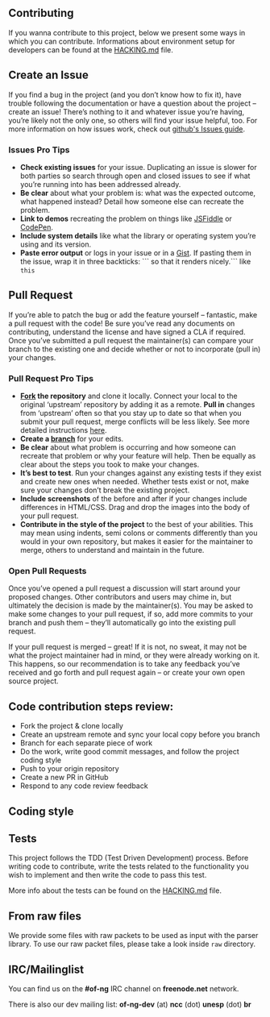 ## Contributing

[fork]: https://github.com/of-ng/ofx-parser/fork
[pr]: https://github.com/of-ng/ofx-parser/compare
[readme]: https://github.com/github/ofx-parser#readme

If you wanna contribute to this project, below we present some ways in
which you can contribute. Informations about environment setup for developers
can be found at the [HACKING.md](HACKING.md) file.

## Create an Issue

If you find a bug in the project (and you don’t know how to fix it),
have trouble following the documentation or have a question about the project
– create an issue! There’s nothing to it and whatever issue you’re having,
you’re likely not the only one, so others will find your issue helpful, too.
For more information on how issues work, check out
[github's Issues guide](https://guides.github.com/features/issues/).

### Issues Pro Tips

  - **Check existing issues** for your issue. Duplicating an issue is slower
    for both parties so search through open and closed issues to see if
    what you’re running into has been addressed already.
  - **Be clear** about what your problem is: what was the expected outcome,
    what happened instead? Detail how someone else can recreate the problem.
  - **Link to demos** recreating the problem on things like 
    [JSFiddle](http://jsfiddle.net/) or [CodePen](http://codepen.io/).
  - **Include system details** like what the library or operating system
    you’re using and its version.
  - **Paste error output** or logs in your issue or in a
    [Gist](http://gist.github.com/). If pasting them in the issue, wrap it in
    three backticks: \`\`\` so that it renders nicely.\`\`\` like ```this```


## Pull Request
If you’re able to patch the bug or add the feature yourself – fantastic, make a
pull request with the code! Be sure you’ve read any documents on contributing,
understand the license and have signed a CLA if required. Once you’ve submitted
a pull request the maintainer(s) can compare your branch to the existing one and
decide whether or not to incorporate (pull in) your changes.

### Pull Request Pro Tips

  - **[Fork](http://guides.github.com/activities/forking/) the repository** and
    clone it locally. Connect your local to the original ‘upstream’ repository
    by adding it as a remote. **Pull in** changes from ‘upstream’ often so that
    you stay up to date so that when you submit your pull request, merge
    conflicts will be less likely. See more detailed instructions
    [here](https://help.github.com/articles/syncing-a-fork).
  - **Create a [branch](http://guides.github.com/introduction/flow/)** for your
    edits.
  - **Be clear** about what problem is occurring and how someone can recreate
    that problem or why your feature will help. Then be equally as clear about
    the steps you took to make your changes.
  - **It’s best to test**. Run your changes against any existing tests if they
    exist and create new ones when needed. Whether tests exist or not,
    make sure your changes don’t break the existing project.
  - **Include screenshots** of the before and after if your changes include
    differences in HTML/CSS. Drag and drop the images into the body of your
    pull request.
  - **Contribute in the style of the project** to the best of your abilities.
    This may mean using indents, semi colons or comments differently than you
    would in your own repository, but makes it easier for the maintainer to
    merge, others to understand and maintain in the future.

### Open Pull Requests

Once you’ve opened a pull request a discussion will start around your proposed
changes. Other contributors and users may chime in, but ultimately the decision
is made by the maintainer(s). You may be asked to make some changes to your
pull request, if so, add more commits to your branch and push them – they’ll
automatically go into the existing pull request.

If your pull request is merged – great! If it is not, no sweat, it may not be
what the project maintainer had in mind, or they were already working on it.
This happens, so our recommendation is to take any feedback you’ve received and
go forth and pull request again – or create your own open source project.

## Code contribution steps review:
  - Fork the project & clone locally
  - Create an upstream remote and sync your local copy before you branch
  - Branch for each separate piece of work
  - Do the work, write good commit messages, and follow the project coding style
  - Push to your origin repository
  - Create a new PR in GitHub
  - Respond to any code review feedback

## Coding style


## Tests

This project follows the TDD (Test Driven Development) process.
Before writing code to contribute, write the tests related to the functionality
you wish to implement and then write the code to pass this test.

More info about the tests can be found on the
[HACKING.md](HACKING.md#tdd-test-driven-development) file.

## From raw files

We provide some files with raw packets to be used as input with the parser
library. To use our raw packet files, please take a look inside `raw` directory.

## IRC/Mailinglist

You can find us on the **#of-ng** IRC channel on **freenode.net** network.

There is also our dev mailing list:
**of-ng-dev** (at) **ncc** (dot) **unesp** (dot) **br**